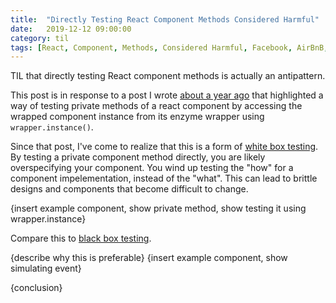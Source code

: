 ```yaml
---
title:  "Directly Testing React Component Methods Considered Harmful"
date:   2019-12-12 09:00:00
category: til
tags: [React, Component, Methods, Considered Harmful, Facebook, AirBnB, Frontend, UI, Testing, Jest, Enzyme]
---
```


TIL that directly testing React component methods is actually an antipattern.

This post is in response to a post I wrote [about a year ago][year] that highlighted a way of testing private methods of a react component by accessing the wrapped component instance from its enzyme wrapper using `wrapper.instance()`.

Since that post, I've come to realize that this is a form of [white box testing][white-box]. By testing a private component method directly, you are likely overspecifying your component. You wind up testing the "how" for a component impelementation, instead of the "what". This can lead to brittle designs and components that become difficult to change.

{insert example component, show private method, show testing it using wrapper.instance}

Compare this to [black box testing][black-box].

{describe why this is preferable}
{insert example component, show simulating event}

{conclusion}

[year]: /2018-03-04-directly-test-react-component-methods.md
[white-box]: https://en.wikipedia.org/wiki/White-box_testing
[black-box]: https://en.wikipedia.org/wiki/Black-box_testing
